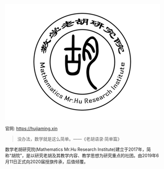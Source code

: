 ![flag](https://github.com/hujiaming-xin/.github/blob/main/profile/flag.png)

官网: https://hujiaming.xin

> 没办法，数学就是这么简单。——《老胡语录·简单篇》

数学老胡研究院(Mathematics Mr.Hu Research Institute)建立于2017年，简称“胡院”，是以研究老胡及其教学内容、教学思想为研究重点的社团。由2019年6月11日正式向2020届授旗传承，后值倾覆。